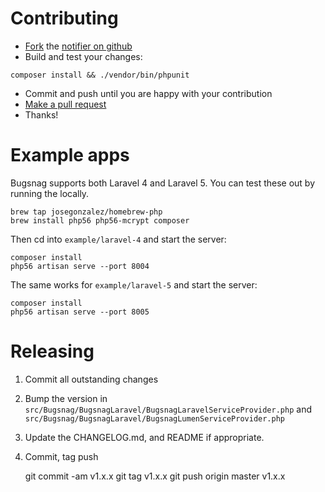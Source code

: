 Contributing
============

-   [Fork](https://help.github.com/articles/fork-a-repo) the [notifier on github](https://github.com/bugsnag/bugsnag-laravel)
-   Build and test your changes:
```
composer install && ./vendor/bin/phpunit
```

-   Commit and push until you are happy with your contribution
-   [Make a pull request](https://help.github.com/articles/using-pull-requests)
-   Thanks!

Example apps
============

Bugsnag supports both Laravel 4 and Laravel 5. You can test these out by running the locally.

    brew tap josegonzalez/homebrew-php
    brew install php56 php56-mcrypt composer

Then cd into `example/laravel-4` and start the server:

    composer install
    php56 artisan serve --port 8004

The same works for `example/laravel-5` and start the server:

    composer install
    php56 artisan serve --port 8005

Releasing
=========

1. Commit all outstanding changes
1. Bump the version in `src/Bugsnag/BugsnagLaravel/BugsnagLaravelServiceProvider.php` and `src/Bugsnag/BugsnagLaravel/BugsnagLumenServiceProvider.php`
2. Update the CHANGELOG.md, and README if appropriate.
3. Commit, tag push

    git commit -am v1.x.x
    git tag v1.x.x
    git push origin master v1.x.x

